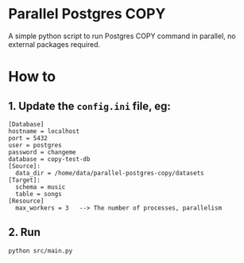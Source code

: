 # Parallel Postgres COPY

A simple python script to run Postgres COPY command in parallel, no external packages required.

# How to

## 1. Update the `config.ini` file, eg:

```
[Database]
hostname = localhost
port = 5432
user = postgres
password = changeme
database = copy-test-db
[Source]:
  data_dir = /home/data/parallel-postgres-copy/datasets
[Target]:
  schema = music
  table = songs
[Resource]
  max_workers = 3   --> The number of processes, parallelism
```

## 2. Run

```
python src/main.py
```
